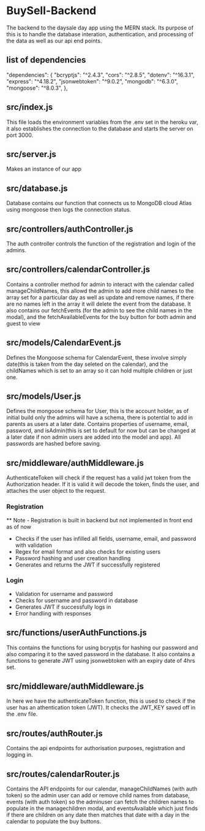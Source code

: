 # BuySell-Backend

The backend to the daysale day app using the MERN stack.
Its purpose of this is to handle the database interation, authentication, and processing of the data as well as our api end points.

## list of dependencies

  "dependencies": {
    "bcryptjs": "^2.4.3",
    "cors": "^2.8.5",
    "dotenv": "^16.3.1",
    "express": "^4.18.2",
    "jsonwebtoken": "^9.0.2",
    "mongodb": "^6.3.0",
    "mongoose": "^8.0.3",
  },

## src/index.js

This file loads the environment variables from the .env set in the heroku var, it also establishes the connection to the database and starts the server on port 3000.

## src/server.js

Makes an instance of our app

## src/database.js

Database contains our function that connects us to MongoDB cloud Atlas using mongoose then logs the connection status.

## src/controllers/authController.js

The auth controller controls the function of the registration and login of the admins.

## src/controllers/calendarController.js

Contains a controller method for admin to interact with the calendar called manageChildNames, this allowd the admin to add more child names to the array set for a particular day as well as update and remove names, if there are no names left in the array it will delete the event from the database.
It also contains our fetchEvents (for the admin to see the child names in the modal), and the fetchAvailableEvents for the buy button for both admin and guest to view

## src/models/CalendarEvent.js

Defines the Mongoose schema for CalendarEvent, these involve simply date(this is taken from the day seleted on the calendar), and the childNames which is set to an array so it can hold multiple children or just one.

## src/models/User.js

Defines the mongoose schema for User, this is the account holder, as of initial build only the admins will have a schema, there is potential to add in parents as users at a later date. Contains properties of username, email, password, and isAdmin(this is set to default for now but can be changed at a later date if non admin users are added into the model and app). All passwords are hashed before saving.

## src/middleware/authMiddleware.js

AuthenticateToken will check if the request has a valid jwt token from the Authorization header. If it is valid it will decode the token, finds the user, and attaches the user object to the request.

### Registration

** Note - Registration is built in backend but not implemented in front end as of now

- Checks if the user has infilled all fields, username, email, and password with validation
- Regex for email format and also checks for existing users
- Password hashing and user creation handling
- Generates and returns the JWT if successfully registered

### Login

- Validation for username and password
- Checks for username and password in database
- Generates JWT if successfully logs in
- Error handling with responses

## src/functions/userAuthFunctions.js

This contains the functions for using bcryptjs for hashing our password and also comparing it to the saved password in the database.
It also contains a functions to generate JWT using jsonwebtoken with an expiry date of 4hrs set.

## src/middleware/authMiddleware.js

In here we have the authenticateToken function, this is used to check if the user has an athentication token (JWT). It checks the JWT_KEY saved off in the .env file.

## src/routes/authRouter.js

Contains the api endpoints for authorisation purposes, registration and logging in.

## src/routes/calendarRouter.js

Contains the API endpoints for our calendar, manageChildNames (with auth token) so the admin user can add or remove child names from database, events (with auth token) so the adminuser can fetch the children names to populate in the managechildren modal, and eventsAvailable which just finds if there are children on any date then matches that date with a day in the calendar to populate the buy buttons.